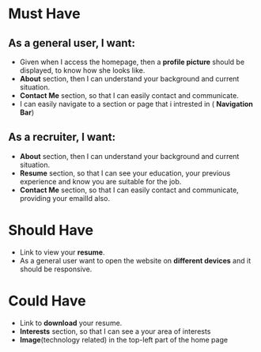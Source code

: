 
# Must Have

## As a general user, I want:
- Given when I access the homepage, then a **profile picture** should be displayed, to know how she looks like.
- **About** section, then I can understand your background and current situation.
- **Contact Me** section, so that I can easily contact and communicate.
- I can easily navigate to a section or page that i intrested in ( **Navigation Bar**)


## As a recruiter, I want: 

- **About** section, then I can understand your background and current situation.
- **Resume** section, so that I can see your education, your previous experience and know you are suitable for the job. 
- **Contact Me** section, so that I can easily contact and communicate, providing your emailId also. 

# Should Have

- Link to view your **resume**.
- As a general user want to open the website on **different devices** and it should be responsive.

# Could Have

- Link to **download** your resume.
- **Interests** section, so that I can see a your area of interests
- **Image**(technology related) in the top-left part of the home page
